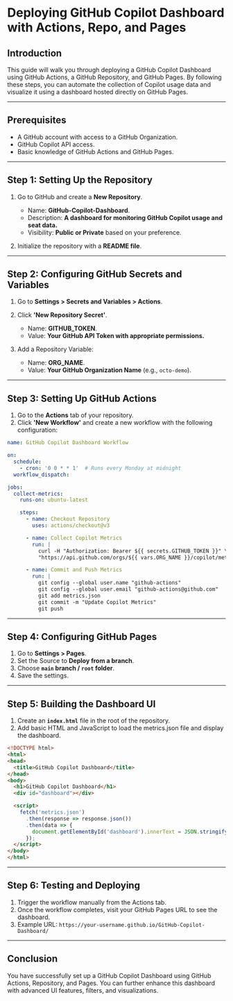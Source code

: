 # **Deploying GitHub Copilot Dashboard with Actions, Repo, and Pages**

## **Introduction**

This guide will walk you through deploying a GitHub Copilot Dashboard using GitHub Actions, a GitHub Repository, and GitHub Pages. By following these steps, you can automate the collection of Copilot usage data and visualize it using a dashboard hosted directly on GitHub Pages.

---

## **Prerequisites**

* A GitHub account with access to a GitHub Organization.
* GitHub Copilot API access.
* Basic knowledge of GitHub Actions and GitHub Pages.

---

## **Step 1: Setting Up the Repository**

1. Go to GitHub and create a **New Repository**.

   * Name: **GitHub-Copilot-Dashboard**.
   * Description: **A dashboard for monitoring GitHub Copilot usage and seat data.**
   * Visibility: **Public or Private** based on your preference.

2. Initialize the repository with a **README file**.

---

## **Step 2: Configuring GitHub Secrets and Variables**

1. Go to **Settings > Secrets and Variables > Actions**.

2. Click **'New Repository Secret'**.

   * Name: **GITHUB\_TOKEN**.
   * Value: **Your GitHub API Token with appropriate permissions.**

3. Add a Repository Variable:

   * Name: **ORG\_NAME**.
   * Value: **Your GitHub Organization Name** (e.g., `octo-demo`).

---

## **Step 3: Setting Up GitHub Actions**

1. Go to the **Actions** tab of your repository.
2. Click **'New Workflow'** and create a new workflow with the following configuration:

```yaml
name: GitHub Copilot Dashboard Workflow

on:
  schedule:
    - cron: '0 0 * * 1'  # Runs every Monday at midnight
  workflow_dispatch:

jobs:
  collect-metrics:
    runs-on: ubuntu-latest

    steps:
      - name: Checkout Repository
        uses: actions/checkout@v3

      - name: Collect Copilot Metrics
        run: |
          curl -H "Authorization: Bearer ${{ secrets.GITHUB_TOKEN }}" \
          "https://api.github.com/orgs/${{ vars.ORG_NAME }}/copilot/metrics" -o metrics.json

      - name: Commit and Push Metrics
        run: |
          git config --global user.name "github-actions"
          git config --global user.email "github-actions@github.com"
          git add metrics.json
          git commit -m "Update Copilot Metrics"
          git push
```

---

## **Step 4: Configuring GitHub Pages**

1. Go to **Settings > Pages**.
2. Set the Source to **Deploy from a branch**.
3. Choose **`main` branch / `root` folder**.
4. Save the settings.

---

## **Step 5: Building the Dashboard UI**

1. Create an **`index.html`** file in the root of the repository.
2. Add basic HTML and JavaScript to load the metrics.json file and display the dashboard.

```html
<!DOCTYPE html>
<html>
<head>
  <title>GitHub Copilot Dashboard</title>
</head>
<body>
  <h1>GitHub Copilot Dashboard</h1>
  <div id="dashboard"></div>

  <script>
    fetch('metrics.json')
      .then(response => response.json())
      .then(data => {
        document.getElementById('dashboard').innerText = JSON.stringify(data, null, 2);
      });
  </script>
</body>
</html>
```

---

## **Step 6: Testing and Deploying**

1. Trigger the workflow manually from the Actions tab.
2. Once the workflow completes, visit your GitHub Pages URL to see the dashboard.
3. Example URL: `https://your-username.github.io/GitHub-Copilot-Dashboard/`

---

## **Conclusion**

You have successfully set up a GitHub Copilot Dashboard using GitHub Actions, Repository, and Pages. You can further enhance this dashboard with advanced UI features, filters, and visualizations.
